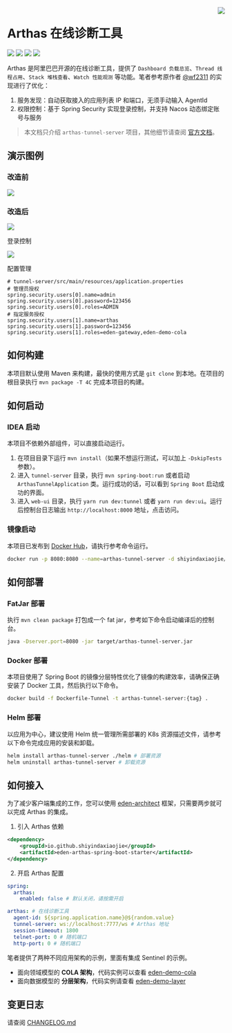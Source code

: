 <img src="https://cdn.jsdelivr.net/gh/shiyindaxiaojie/images/readme/icon.png" align="right" />

[license-apache2.0]:https://www.apache.org/licenses/LICENSE-2.0.html

[github-action]:https://github.com/shiyindaxiaojie/arthas/actions

[sonarcloud-dashboard]:https://sonarcloud.io/dashboard?id=shiyindaxiaojie_arthas

# Arthas 在线诊断工具

![](https://cdn.jsdelivr.net/gh/shiyindaxiaojie/images/readme/language-java-blue.svg) [![](https://cdn.jsdelivr.net/gh/shiyindaxiaojie/images/readme/license-apache2.0-red.svg)][license-apache2.0] [![](https://github.com/shiyindaxiaojie/arthas/actions/workflows/maven-ci.yml/badge.svg?branch=3.6.x)][github-action] [![](https://sonarcloud.io/api/project_badges/measure?project=shiyindaxiaojie_arthas&metric=alert_status)][sonarcloud-dashboard]

Arthas 是阿里巴巴开源的在线诊断工具，提供了 `Dashboard 负载总览`、`Thread 线程占用`、`Stack 堆栈查看`、`Watch 性能观测` 等功能。笔者参考原作者 [@wf2311](https://github.com/wf2311/arthas-ext) 的实现进行了优化：
1. 服务发现：自动获取接入的应用列表 IP 和端口，无须手动输入 AgentId
2. 权限控制：基于 Spring Security 实现登录控制，并支持 Nacos 动态绑定账号与服务

> 本文档只介绍 `arthas-tunnel-server` 项目，其他细节请查阅 [官方文档](https://github.com/alibaba/arthas)。

## 演示图例

### 改造前

![](https://cdn.jsdelivr.net/gh/shiyindaxiaojie/images/arthas/arthas-dashboard-overview-old.png)

### 改造后

![](https://cdn.jsdelivr.net/gh/shiyindaxiaojie/images/arthas/arthas-dashboard-overview.png)

登录控制

![](https://cdn.jsdelivr.net/gh/shiyindaxiaojie/images/arthas/arthas-dashboard-login.png)

配置管理

````properties
# tunnel-server/src/main/resources/application.properties
# 管理员授权
spring.security.users[0].name=admin
spring.security.users[0].password=123456
spring.security.users[0].roles=ADMIN
# 指定服务授权
spring.security.users[1].name=arthas
spring.security.users[1].password=123456
spring.security.users[1].roles=eden-gateway,eden-demo-cola
````

## 如何构建

本项目默认使用 Maven 来构建，最快的使用方式是 `git clone` 到本地。在项目的根目录执行 `mvn package -T 4C` 完成本项目的构建。

## 如何启动

### IDEA 启动

本项目不依赖外部组件，可以直接启动运行。

1. 在项目目录下运行 `mvn install`（如果不想运行测试，可以加上 `-DskipTests` 参数）。
2. 进入 `tunnel-server` 目录，执行 `mvn spring-boot:run` 或者启动 `ArthasTunnelApplication` 类。运行成功的话，可以看到 `Spring Boot` 启动成功的界面。
3. 进入 `web-ui` 目录，执行 `yarn run dev:tunnel` 或者 `yarn run dev:ui`。运行后控制台日志输出 `http://localhost:8000` 地址，点击访问。

### 镜像启动

本项目已发布到 [Docker Hub](https://hub.docker.com/repository/docker/shiyindaxiaojie/arthas-tunnel-server)，请执行参考命令运行。

```bash
docker run -p 8080:8080 --name=arthas-tunnel-server -d shiyindaxiaojie/arthas-tunnel-server
```

## 如何部署

### FatJar 部署

执行 `mvn clean package` 打包成一个 fat jar，参考如下命令启动编译后的控制台。

```bash
java -Dserver.port=8080 -jar target/arthas-tunnel-server.jar
```

### Docker 部署

本项目使用了 Spring Boot 的镜像分层特性优化了镜像的构建效率，请确保正确安装了 Docker 工具，然后执行以下命令。

```bash
docker build -f Dockerfile-Tunnel -t arthas-tunnel-server:{tag} .
```

### Helm 部署

以应用为中心，建议使用 Helm 统一管理所需部署的 K8s 资源描述文件，请参考以下命令完成应用的安装和卸载。

```bash
helm install arthas-tunnel-server ./helm # 部署资源
helm uninstall arthas-tunnel-server # 卸载资源
```

## 如何接入

为了减少客户端集成的工作，您可以使用 [eden-architect](https://github.com/shiyindaxiaojie/eden-architect) 框架，只需要两步就可以完成 Arthas 的集成。

1. 引入 Arthas 依赖
````xml
<dependency>
    <groupId>io.github.shiyindaxiaojie</groupId>
    <artifactId>eden-arthas-spring-boot-starter</artifactId>
</dependency>
````
2. 开启 Arthas 配置
````yaml
spring:
  arthas: 
    enabled: false # 默认关闭，请按需开启

arthas: # 在线诊断工具
  agent-id: ${spring.application.name}@${random.value}
  tunnel-server: ws://localhost:7777/ws # Arthas 地址
  session-timeout: 1800
  telnet-port: 0 # 随机端口
  http-port: 0 # 随机端口
````

笔者提供了两种不同应用架构的示例，里面有集成 Sentinel 的示例。
* 面向领域模型的 **COLA 架构**，代码实例可以查看 [eden-demo-cola](https://github.com/shiyindaxiaojie/eden-demo-cola)
* 面向数据模型的 **分层架构**，代码实例请查看 [eden-demo-layer](https://github.com/shiyindaxiaojie/eden-demo-layer)

## 变更日志

请查阅 [CHANGELOG.md](https://github.com/shiyindaxiaojie/arthas/blob/3.6.x/CHANGELOG.md)